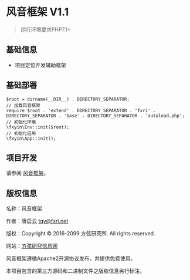 风音框架 V1.1
===============

> 运行环境要求PHP7.1+

## 基础信息

* 项目定位开发辅助框架

## 基础部署

~~~
$root = dirname(__DIR__) . DIRECTORY_SEPARATOR;
// 加载风音框架
require $root . 'extend' . DIRECTORY_SEPARATOR . 'fxri' . DIRECTORY_SEPARATOR . 'base' . DIRECTORY_SEPARATOR . 'autoload.php';
// 初始化环境
\fxyin\Env::init($root);
// 初始化应用
\fxyin\App::init();
~~~

## 项目开发

请参阅 [风音框架](https://gitee.com/fxri/fxyin)。

## 版权信息

名称：风音框架

作者：唐启云 <tqy@fxri.net>

版权：Copyright © 2016-2099 方弦研究所. All rights reserved.

网站：[方弦研究信息网](https://www.fxri.net)

风音框架遵循Apache2开源协议发布，并提供免费使用。

本项目包含的第三方源码和二进制文件之版权信息另行标注。
